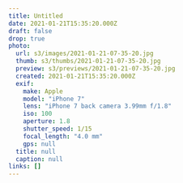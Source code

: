 ```yaml
---
title: Untitled
date: 2021-01-21T15:35:20.000Z
draft: false
drop: true
photo:
  url: s3/images/2021-01-21-07-35-20.jpg
  thumb: s3/thumbs/2021-01-21-07-35-20.jpg
  preview: s3/previews/2021-01-21-07-35-20.jpg
  created: 2021-01-21T15:35:20.000Z
  exif:
    make: Apple
    model: "iPhone 7"
    lens: "iPhone 7 back camera 3.99mm f/1.8"
    iso: 100
    aperture: 1.8
    shutter_speed: 1/15
    focal_length: "4.0 mm"
    gps: null
  title: null
  caption: null
links: []
---
```


